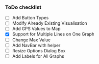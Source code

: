 ### ToDo checklist

- [ ] Add Button Types
- [ ] Modify Already Existing Visualisation
- [ ] Add GPS Values to Map
- [x] Support for Multiple Lines on One Graph
- [ ] Change Max Value
- [ ] Add NavBar with helper
- [ ] Resize Options Dialog Box
- [ ] Add Labels for All Graphs